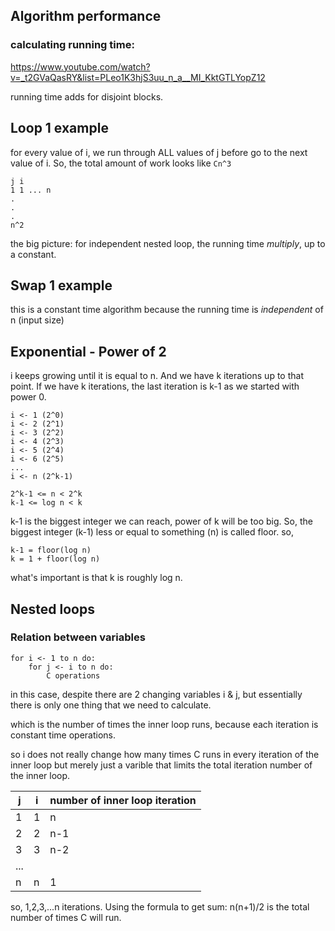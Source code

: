 ## Algorithm performance

### calculating running time:

https://www.youtube.com/watch?v=_t2GVaQasRY&list=PLeo1K3hjS3uu_n_a__MI_KktGTLYopZ12

running time adds for disjoint blocks.

## Loop 1 example

for every value of i, we run through ALL values of j before go to the next value of i. So, the total amount of work looks like `Cn^3`

```
j i
1 1 ... n
.
.
.
n^2
```

the big picture: for independent nested loop, the running time _multiply_, up to a constant.

## Swap 1 example

this is a constant time algorithm because the running time is _independent_ of n (input size)

## Exponential - Power of 2

i keeps growing until it is equal to n. And we have k iterations up to that point. If we have k iterations, the last iteration is k-1 as we started with power 0.

```
i <- 1 (2^0)
i <- 2 (2^1)
i <- 3 (2^2)
i <- 4 (2^3)
i <- 5 (2^4)
i <- 6 (2^5)
...
i <- n (2^k-1)
```

```
2^k-1 <= n < 2^k
k-1 <= log n < k
```

k-1 is the biggest integer we can reach, power of k will be too big. So, the biggest integer (k-1) less or equal to something (n) is called floor.
so,

```
k-1 = floor(log n)
k = 1 + floor(log n)
```

what's important is that k is roughly log n.

## Nested loops

### Relation between variables

```
for i <- 1 to n do:
    for j <- i to n do:
        C operations
```

in this case, despite there are 2 changing variables i & j, but essentially there is only one thing that we need to calculate.

which is the number of times the inner loop runs, because each iteration is constant time operations.

so i does not really change how many times C runs in every iteration of the inner loop but merely just a varible that limits the total iteration number of the inner loop.

j | i | number of inner loop iteration
--- | --- | --- |
1 | 1 | n
2 | 2 | n-1
3 | 3 | n-2
... | | 
n | n | 1

so, 1,2,3,...n iterations. Using the formula to get sum:
n(n+1)/2
is the total number of times C will run.
